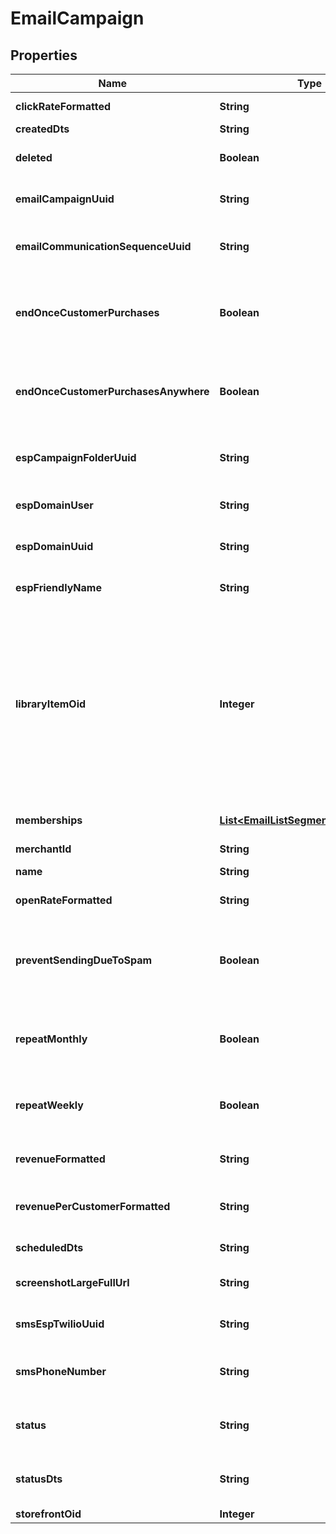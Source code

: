 

# EmailCampaign


## Properties

| Name | Type | Description | Notes |
|------------ | ------------- | ------------- | -------------|
|**clickRateFormatted** | **String** | Click rate of emails |  [optional] |
|**createdDts** | **String** | Created date |  [optional] |
|**deleted** | **Boolean** | True if this campaign was deleted |  [optional] |
|**emailCampaignUuid** | **String** | Email campaign UUID |  [optional] |
|**emailCommunicationSequenceUuid** | **String** | Email communication sequence UUID |  [optional] |
|**endOnceCustomerPurchases** | **Boolean** | True if the customer should end the flow once they purchase from this campaign |  [optional] |
|**endOnceCustomerPurchasesAnywhere** | **Boolean** | True if the customer should end the flow once they purchase from anywhere |  [optional] |
|**espCampaignFolderUuid** | **String** | Campaign folder UUID.  Null for uncategorized |  [optional] |
|**espDomainUser** | **String** | User of the sending address |  [optional] |
|**espDomainUuid** | **String** | UUID of the sending domain |  [optional] |
|**espFriendlyName** | **String** | Friendly name of the sending email |  [optional] |
|**libraryItemOid** | **Integer** | If this item was ever added to the Code Library, this is the oid for that library item, or 0 if never added before.  This value is used to determine if a library item should be inserted or updated. |  [optional] |
|**memberships** | [**List&lt;EmailListSegmentMembership&gt;**](EmailListSegmentMembership.md) | List and segment memberships |  [optional] |
|**merchantId** | **String** | Merchant ID |  [optional] |
|**name** | **String** | Name of email campaign |  [optional] |
|**openRateFormatted** | **String** | Open rate of emails |  [optional] |
|**preventSendingDueToSpam** | **Boolean** | True if this campaign is prevented from sending at this time due to spam complaints. |  [optional] |
|**repeatMonthly** | **Boolean** | True if the campaign should repeat on a monthly basis |  [optional] |
|**repeatWeekly** | **Boolean** | True if the campaign should repeat on a weekly basis |  [optional] |
|**revenueFormatted** | **String** | Revenue associated with campaign |  [optional] |
|**revenuePerCustomerFormatted** | **String** | Revenue per customer associated with campaign |  [optional] |
|**scheduledDts** | **String** | Scheduled date |  [optional] |
|**screenshotLargeFullUrl** | **String** | URL to a large full length screenshot |  [optional] |
|**smsEspTwilioUuid** | **String** | Twilio Account UUID.  Null for none |  [optional] |
|**smsPhoneNumber** | **String** | Twilio SMS Phone Number.  Null for none |  [optional] |
|**status** | **String** | Status of the campaign of draft, archived, and sent |  [optional] |
|**statusDts** | **String** | Timestamp when the last status change happened |  [optional] |
|**storefrontOid** | **Integer** | Storefront oid |  [optional] |



